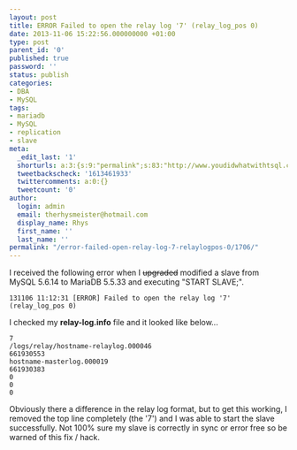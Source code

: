 ```yaml
---
layout: post
title: ERROR Failed to open the relay log '7' (relay_log_pos 0)
date: 2013-11-06 15:22:56.000000000 +01:00
type: post
parent_id: '0'
published: true
password: ''
status: publish
categories:
- DBA
- MySQL
tags:
- mariadb
- MySQL
- replication
- slave
meta:
  _edit_last: '1'
  shorturls: a:3:{s:9:"permalink";s:83:"http://www.youdidwhatwithtsql.com/error-failed-open-relay-log-7-relaylogpos-0/1706/";s:7:"tinyurl";s:26:"http://tinyurl.com/p3omvo3";s:4:"isgd";s:19:"http://is.gd/A5VBsP";}
  tweetbackscheck: '1613461933'
  twittercomments: a:0:{}
  tweetcount: '0'
author:
  login: admin
  email: therhysmeister@hotmail.com
  display_name: Rhys
  first_name: ''
  last_name: ''
permalink: "/error-failed-open-relay-log-7-relaylogpos-0/1706/"
---
```

I received the following error when I ~~upgraded~~ modified a slave from MySQL 5.6.14 to MariaDB 5.5.33 and executing "START SLAVE;".

```
131106 11:12:31 [ERROR] Failed to open the relay log '7' (relay_log_pos 0)
```

I checked my **relay-log.info** file and it looked like below...

```
7
/logs/relay/hostname-relaylog.000046
661930553
hostname-masterlog.000019
661930383
0
0
0
```

Obviously there a difference in the relay log format, but to get this working, I removed the top line completely (the '7') and I was able to start the slave successfully. Not 100% sure my slave is correctly in sync or error free so be warned of this fix / hack.

